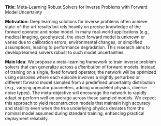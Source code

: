 **Title:** Meta-Learning Robust Solvers for Inverse Problems with Forward Model Uncertainty

**Motivation:** Deep learning solutions for inverse problems often achieve state-of-the-art results but rely heavily on precise knowledge of the forward operator and noise model. In many real-world applications (e.g., medical imaging, geophysics), the exact forward model is unknown or varies due to calibration errors, environmental changes, or simplified assumptions, leading to performance degradation. This research aims to develop learned solvers robust to such model uncertainties.

**Main Idea:** We propose a meta-learning framework to train inverse problem solvers that can generalize across a *distribution* of forward models. Instead of training on a single, fixed forward operator, the network will be optimized using episodes where each episode involves a slightly perturbed or different forward model sampled from a predefined uncertainty distribution (e.g., varying operator parameters, adding unmodeled physics, diverse noise types). The meta-objective will encourage the network to rapidly adapt or perform well on average across these sampled models. We expect this approach to yield reconstruction models that maintain high accuracy and stability even when the true underlying physics deviates from the nominal model assumed during standard training, enhancing practical deployment reliability.